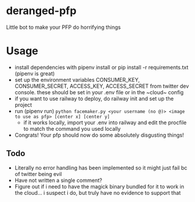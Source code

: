 # deranged-pfp
Little bot to make your PFP do horrifying things 

# Usage
- install dependencies with pipenv install or pip install -r requirements.txt (pipenv is great)
- set up the environment variables CONSUMER\_KEY, CONSUMER\_SECRET, ACCESS\_KEY, ACCESS\_SECRET from twitter dev console. these should be set in your .env file or in the ~cloud~ config
- if you want to use railway to deploy, do railway init and set up the project
- run (pipenv run) ```python facemaker.py <your username (no @)> <image to use as pfp> [center x] [center y]```
  - if it works locally, import your .env into railway and edit the procfile to match the command you used locally 
- Congrats! Your pfp should now do some absolutely disgusting things!

## Todo ##

- Literally no error handling has been implemented so it might just fail bc of twitter being evil
- Have not written a single comment? 
- Figure out if i need to have the magick binary bundled for it to work in the cloud... i suspect i do, but truly have no evidence to support that 

